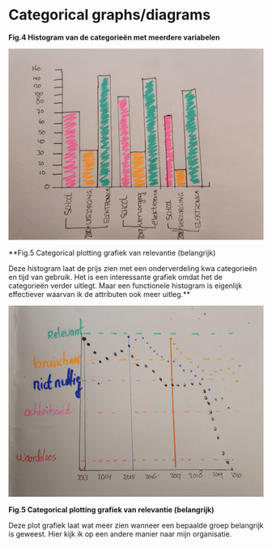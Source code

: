 # Categorical graphs/diagrams

 **Fig.4 Histogram van de categorieën met meerdere variabelen**

![](../.gitbook/assets/whatsapp-image-2020-09-17-at-23.32.43-2-.jpeg)

**Fig.5 Categorical plotting grafiek van relevantie \(belangrijk\)  
  
Deze histogram laat de prijs zien met een onderverdeling kwa categorieën en tijd van gebruik. Het is een interessante grafiek omdat het de categorieën verder uitlegt. Maar een functionele histogram is eigenlijk effectiever waarvan ik de attributen ook meer uitleg.** 

![](../.gitbook/assets/whatsapp-image-2020-09-17-at-23.32.43-1-.jpeg)

  
**Fig.5 Categorical plotting grafiek van relevantie \(belangrijk\)**

Deze plot grafiek laat wat meer zien wanneer een bepaalde groep belangrijk is geweest. Hier kijk ik op een andere manier naar mijn organisatie.

